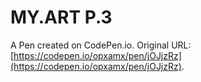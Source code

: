 # MY.ART P.3

A Pen created on CodePen.io. Original URL: [https://codepen.io/opxamx/pen/jOJjzRz](https://codepen.io/opxamx/pen/jOJjzRz).

